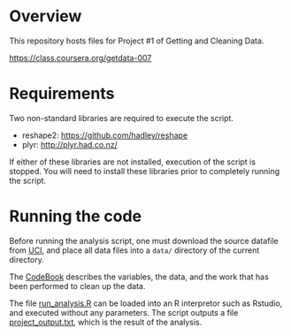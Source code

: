 # Overview

This repository hosts files for Project #1 of Getting and Cleaning Data.

https://class.coursera.org/getdata-007

# Requirements

Two non-standard libraries are required to execute the script.
* reshape2: https://github.com/hadley/reshape
* plyr: http://plyr.had.co.nz/

If either of these libraries are not installed, execution of the script is stopped.  You will need to install these libraries prior to completely running the script.

# Running the code

Before running the analysis script, one must download the source datafile from [UCI](http://archive.ics.uci.edu/ml/datasets/Human+Activity+Recognition+Using+Smartphones), and place all data files into a `data/` directory of the current directory.

The [CodeBook](codebook.md) describes the variables, the data, and the work that has been performed to clean up the data.

The file [run_analysis.R](run_analysis.R) can be loaded into an R interpretor such as Rstudio, and executed without any parameters. The script outputs a file [project_output.txt](project_output.txt), which is the result of the analysis.
